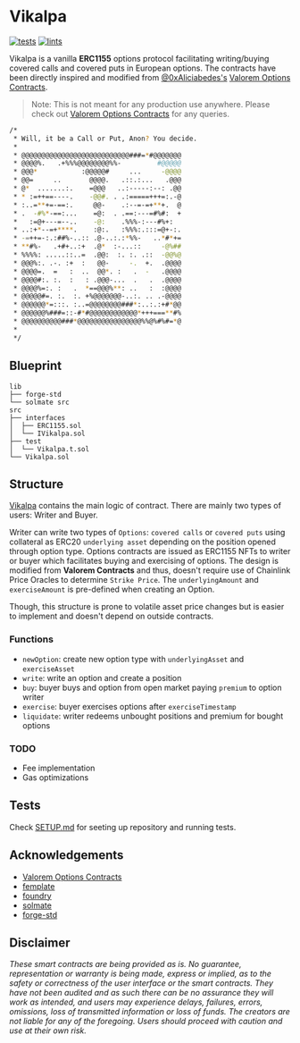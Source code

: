 # Vikalpa

[![tests](https://github.com/dsam82/Vikalpa/actions/workflows/tests.yml/badge.svg)](https://github.com/dsam82/Vikalpa/actions/workflows/tests.yml) [![lints](https://github.com/dsam82/Vikalpa/actions/workflows/lints.yml/badge.svg)](https://github.com/dsam82/Vikalpa/actions/workflows/lints.yml)

Vikalpa is a vanilla **ERC1155** options protocol facilitating writing/buying covered calls and covered puts in European options. The contracts have been directly inspired and modified from [@0xAliciabedes's](https://twitter.com/0xAlcibiades) [Valorem Options Contracts](https://github.com/Alcibiades-Capital/valorem-options-contracts).

> Note: This is not meant for any production use anywhere. Please check out [Valorem Options Contracts](https://github.com/Alcibiades-Capital/valorem-options-contracts) for any queries.
 
```bash
/*
 * Will, it be a Call or Put, Anon? You decide.
 *
 * @@@@@@@@@@@@@@@@@@@@@@@@@@@###=*#@@@@@@@
 * @@@@%.   .+%%%@@@@@@@@%%-         #@@@@@
 * @@@*           :@@@@@#     ...     -@@@@
 * @@=     ..       @@@@.   .::.:...   .@@@
 * @*  .......:.    =@@@   ..:-----:--: .@@
 * * :=++==----.    -@@#. . .:=====+++=:.-@
 * :..=**+=-==:.     @@-    .:--=-=+**+.  @
 * .  -#%*-==:...    =@:  . .==:---=#%#:  +
 *   :=@+---=--..    -@:    .%%%-:---#%+:
 * ..:+*--=+****.    :@:.   :%%%:.:::=@+-:.
 * -=++=-:.:##%-..:: .@-..:.:*%%-   ..*#*+=
 * **#%-   .+#+..:+  .@*  :-...::     -@%##
 * %%%%: .....::..=  .@@:  :. :. .::  -@@%@
 * @@@%:. .-. :+  :   @@-     -.  +.  .@@@@
 * @@@@=.  =   :  ..  @@*. :   .  -   .@@@@
 * @@@@#:. :.  :   : .@@@-...  .   .  .@@@@
 * @@@@%=:. :   .  *==@@@%**: ..   :  :@@@@
 * @@@@@#=. :.  :. +%@@@@@@@-..:. .. .-@@@@
 * @@@@@@*=:::. :..=@@@@@@@@###*:..:.:+#*@@
 * @@@@@@%###=::-#*#@@@@@@@@@@@@*+++===**#%
 * @@@@@@@@@@###*@@@@@@@@@@@@@@@@%%@%#%#=*@
 *
 */
```

## Blueprint

```other
lib
├── forge-std
└── solmate src
src
├── interfaces
│  ├── ERC1155.sol
│  └── IVikalpa.sol
├── test
│  └── Vikalpa.t.sol
└── Vikalpa.sol
```

## Structure

[Vikalpa](src/Vikalpa.sol) contains the main logic of contract. There are mainly two types of users: Writer and Buyer.

Writer can write two types of `Options`: `covered calls` or `covered puts` using collateral as ERC20 `underlying asset` depending on the position opened through option type. Options contracts are issued as ERC1155 NFTs to writer or buyer which facilitates buying and exercising of options. The design is modified from **Valorem Contracts** and thus, doesn't require use of Chainlink Price Oracles to determine `Strike Price`. The `underlyingAmount` and `exerciseAmount` is pre-defined when creating an Option.

Though, this structure is prone to volatile asset price changes but is easier to implement and doesn't depend on outside contracts.

### Functions

-   `newOption`: create new option type with `underlyingAsset` and `exerciseAsset`
-   `write`: write an option and create a position
-   `buy`: buyer buys and option from open market paying `premium` to option writer
-   `exercise`: buyer exercises options after `exerciseTimestamp`
-   `liquidate`: writer redeems unbought positions and premium for bought options

### TODO

-   Fee implementation
-   Gas optimizations

## Tests

Check [SETUP.md](SETUP.md) for seeting up repository and running tests.

## Acknowledgements

-   [Valorem Options Contracts](https://github.com/Alcibiades-Capital/valorem-options-contracts)
-   [femplate](https://github.com/abigger87/femplate)
-   [foundry](https://github.com/gakonst/foundry)
-   [solmate](https://github.com/Rari-Capital/solmate)
-   [forge-std](https://github.com/brockelmore/forge-std)

## Disclaimer

_These smart contracts are being provided as is. No guarantee, representation or warranty is being made, express or implied, as to the safety or correctness of the user interface or the smart contracts. They have not been audited and as such there can be no assurance they will work as intended, and users may experience delays, failures, errors, omissions, loss of transmitted information or loss of funds. The creators are not liable for any of the foregoing. Users should proceed with caution and use at their own risk._
